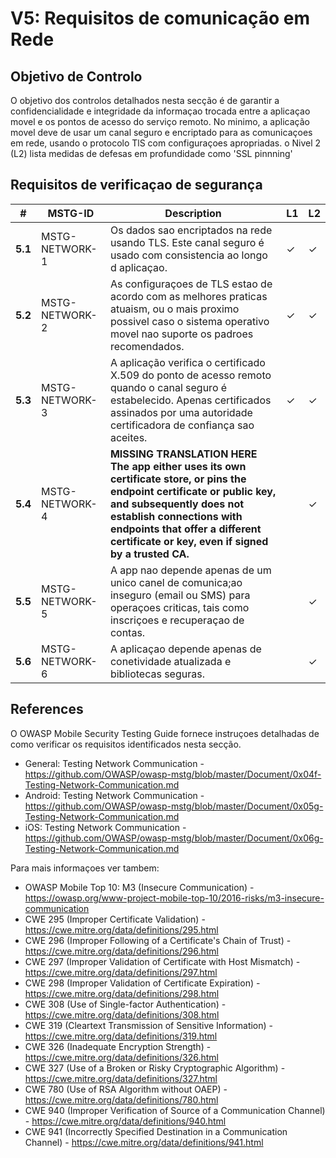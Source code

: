 
# V5: Requisitos de comunicação em Rede

## Objetivo de Controlo

O objetivo dos controlos detalhados nesta secção é de garantir a confidencialidade e integridade da informaçao trocada entre a aplicaçao movel e os pontos de acesso do serviço remoto. No minimo, a aplicação movel deve de usar um canal seguro e encriptado para as comunicaçoes em rede, usando o protocolo TlS com configuraçoes apropriadas. o Nivel 2 (L2) lista medidas de defesas em profundidade como 'SSL pinnning'

## Requisitos de verificaçao de segurança
| # | MSTG-ID | Description | L1 | L2 |
| -- | -------- | ---------------------- | - | - |
| **5.1** | MSTG-NETWORK-1 | Os dados sao encriptados na rede usando TLS. Este canal seguro é usado com consistencia ao longo d aplicaçao. | ✓ | ✓ |
| **5.2** | MSTG-NETWORK-2 | As configuraçoes de TLS estao de acordo com as melhores praticas atuaism, ou o mais proximo possivel caso o sistema operativo movel nao suporte os padroes recomendados. | ✓ | ✓ |
| **5.3** | MSTG-NETWORK-3 | A aplicação verifica o certificado X.509 do ponto de acesso remoto quando o canal seguro é estabelecido. Apenas certificados assinados por uma autoridade certificadora de confiança sao aceites. | ✓ | ✓ |
| **5.4** | MSTG-NETWORK-4 | **MISSING TRANSLATION HERE The app either uses its own certificate store, or pins the endpoint certificate or public key, and subsequently does not establish connections with endpoints that offer a different certificate or key, even if signed by a trusted CA.** |   | ✓ |
| **5.5** | MSTG-NETWORK-5 | A app nao depende apenas de um unico canel de comunica;ao inseguro (email ou SMS) para operaçoes criticas, tais como inscriçoes e recuperaçao de contas. |  | ✓ |
| **5.6** | MSTG-NETWORK-6 | A aplicaçao depende apenas de conetividade atualizada e bibliotecas seguras. |  | ✓ |

## References

O OWASP Mobile Security Testing Guide fornece instruçoes detalhadas de como verificar os requisitos identificados nesta secção.

- General: Testing Network Communication - <https://github.com/OWASP/owasp-mstg/blob/master/Document/0x04f-Testing-Network-Communication.md>
- Android: Testing Network Communication - <https://github.com/OWASP/owasp-mstg/blob/master/Document/0x05g-Testing-Network-Communication.md>
- iOS: Testing Network Communication - <https://github.com/OWASP/owasp-mstg/blob/master/Document/0x06g-Testing-Network-Communication.md>

Para mais informaçoes ver tambem:

- OWASP Mobile Top 10: M3 (Insecure Communication) - <https://owasp.org/www-project-mobile-top-10/2016-risks/m3-insecure-communication>
- CWE 295 (Improper Certificate Validation) - <https://cwe.mitre.org/data/definitions/295.html>
- CWE 296 (Improper Following of a Certificate's Chain of Trust) - <https://cwe.mitre.org/data/definitions/296.html>
- CWE 297 (Improper Validation of Certificate with Host Mismatch) - <https://cwe.mitre.org/data/definitions/297.html>
- CWE 298 (Improper Validation of Certificate Expiration) - <https://cwe.mitre.org/data/definitions/298.html>
- CWE 308 (Use of Single-factor Authentication) - <https://cwe.mitre.org/data/definitions/308.html>
- CWE 319 (Cleartext Transmission of Sensitive Information) - <https://cwe.mitre.org/data/definitions/319.html>
- CWE 326 (Inadequate Encryption Strength) - <https://cwe.mitre.org/data/definitions/326.html>
- CWE 327 (Use of a Broken or Risky Cryptographic Algorithm) - <https://cwe.mitre.org/data/definitions/327.html>
- CWE 780 (Use of RSA Algorithm without OAEP) - <https://cwe.mitre.org/data/definitions/780.html>
- CWE 940 (Improper Verification of Source of a Communication Channel) - <https://cwe.mitre.org/data/definitions/940.html>
- CWE 941 (Incorrectly Specified Destination in a Communication Channel) - <https://cwe.mitre.org/data/definitions/941.html>

